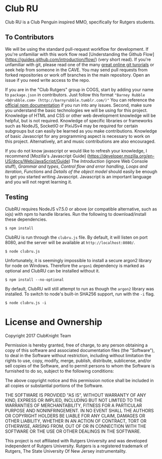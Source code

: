 # Club RU

Club RU is a Club Penguin inspired MMO, specifically for Rutgers students.

## To Contributors

We will be using the standard pull-request workflow for development. If you're
unfamiliar with this work flow read [Understanding the Github Flow]
(https://guides.github.com/introduction/flow/) (very short read). If you're
unfamiliar with git, please read one of the many
[great online git turorials](https://www.google.com/#q=git+tutorial)
or seek help from someone in the CAVE. You may send pull requests from forked
repositories or work off branches in the main repository. Open an issue if you
need write access to the repo.

If you are in the "Club Rutgers" group in COGS, start by adding your name to
`package.json` in contributors. Just follow this format
`"Barney Rubble <b@rubble.com> (http://barnyrubble.tumblr.com/)"`
You can reference the
[official npm documentation](https://docs.npmjs.com/files/package.json) if you run into any issues.
Second, make sure you understand the basic technologies we will be using for
this project. Knowledge of HTML and CSS or other web development knowledge will
be helpful, but is not required. Knowledge of specific libraries or frameworks
such as NodeJS, SocketIO or PixiJSv4 may be required for certain subgroups but
can easily be learned as you make contributions. Knowledge of basic Javascript
for any programming aspect is necessary to work on this project. Alternatively,
art and music contributions are also encouraged.

If you do not know javascript or would like to refresh your knowledge, I
recommend [Mozilla's Javascript Guide]
(https://developer.mozilla.org/en-US/docs/Web/JavaScript/Guide) The
*Introduction* (ignore Web Console stuff), *Grammar and types*, *Control flow
and error handling*, *Loops and iteration*, *Functions* and *Details of the
object model* should easily be enough to get you started writing Javascript.
Javascript is an important language and you will not regret learning it.

## Testing

ClubRU requires NodeJS v7.5.0 or above (or compatible alternative, such as
iojs) with npm to handle libraries. Run the following to download/install
these dependencies.

    $ npm install

ClubRU is run through the `clubru.js` file. By default, it will listen on
port 8080, and the server will be available at `http://localhost:8080/`.

    $ node clubru.js

Unfortunately, it is seemingly impossible to install a secure argon2 library
for node on Windows. Therefore the `argon1` dependency is marked as optional
and ClubRU can be installed without it.

    $ npm install --no-optional

By default, ClubRU will still attempt to run as though the `argon2` library
was installed. To switch to node's built-in SHA256 support, run with the
`-i` flag.

    $ node clubru.js -i

# License and Ownership

Copyright 2017 ClubKnight Team

Permission is hereby granted, free of charge, to any person obtaining a copy of
this software and associated documentation files (the "Software"), to deal in
the Software without restriction, including without limitation the rights to
use, copy, modify, merge, publish, distribute, sublicense, and/or sell copies
of the Software, and to permit persons to whom the Software is furnished to do
so, subject to the following conditions:

The above copyright notice and this permission notice shall be included in all
copies or substantial portions of the Software.

THE SOFTWARE IS PROVIDED "AS IS", WITHOUT WARRANTY OF ANY KIND, EXPRESS OR
IMPLIED, INCLUDING BUT NOT LIMITED TO THE WARRANTIES OF MERCHANTABILITY,
FITNESS FOR A PARTICULAR PURPOSE AND NONINFRINGEMENT. IN NO EVENT SHALL THE
AUTHORS OR COPYRIGHT HOLDERS BE LIABLE FOR ANY CLAIM, DAMAGES OR OTHER
LIABILITY, WHETHER IN AN ACTION OF CONTRACT, TORT OR OTHERWISE, ARISING FROM,
OUT OF OR IN CONNECTION WITH THE SOFTWARE OR THE USE OR OTHER DEALINGS IN THE
SOFTWARE.

This project is not affiliated with Rutgers University and was developed
independent of Rutgers University. Rutgers is a registered trademark
of Rutgers, The State University Of New Jersey instrumentality.
